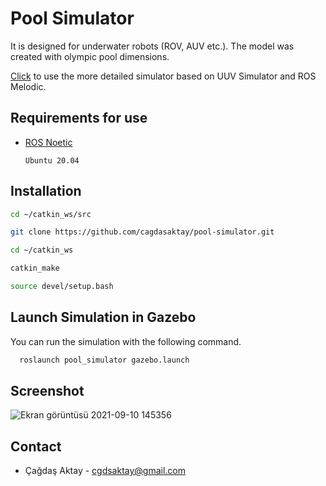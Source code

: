

# Pool Simulator

It is designed for underwater robots (ROV, AUV etc.). The model was created with olympic pool dimensions.

[Click]() to use the more detailed simulator based on UUV Simulator and ROS Melodic.



## Requirements for use

- [ROS Noetic](http://wiki.ros.org/noetic/Installation/Ubuntu)
    
    `Ubuntu 20.04`

## Installation

```bash 
cd ~/catkin_ws/src
```

```bash 
git clone https://github.com/cagdasaktay/pool-simulator.git
```
```bash 
cd ~/catkin_ws
```
```bash 
catkin_make
```
```bash 
source devel/setup.bash
```


## Launch Simulation in Gazebo

You can run the simulation with the following command.

```bash 
  roslaunch pool_simulator gazebo.launch
```
    

## Screenshot

![Ekran görüntüsü 2021-09-10 145356](https://user-images.githubusercontent.com/71928699/132852496-ca685674-91b4-4e05-bd31-76b5c657f639.jpg)


  
## Contact
- Çağdaş Aktay - cgdsaktay@gmail.com


  
